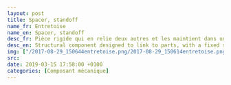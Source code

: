 ```yaml
---
layout: post
title: Spacer, standoff
name_fr: Entretoise
name_en: Spacer, standoff
desc_fr: Pièce rigide qui en relie deux autres et les maintient dans un écartement fixe.
desc_en: Structural component designed to link to parts, with a fixed space.
img: ["/2017-08-29_150644entretoise.png/2017-08-29_150614entretoise.png"]
src: 
date: 2019-03-15 17:58:00 +0100
categories: [Composant mécanique]
---
```

